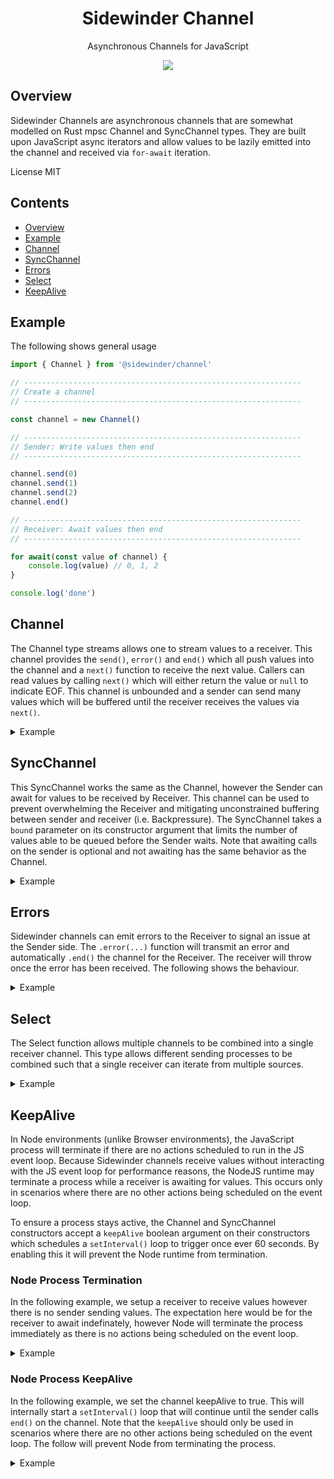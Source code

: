 <div align='center'>

<h1>Sidewinder Channel</h1>

<p>Asynchronous Channels for JavaScript</p>

[<img src="https://img.shields.io/npm/v/@sidewinder/channel?label=%40sidewinder%2Fchannel">](https://www.npmjs.com/package/@sidewinder/channel)

</div>

## Overview

Sidewinder Channels are asynchronous channels that are somewhat modelled on Rust mpsc Channel and SyncChannel types. They are built upon JavaScript async iterators and allow values to be lazily emitted into the channel and received via `for-await` iteration. 

License MIT

## Contents

- [Overview](#Overview)
- [Example](#Example)
- [Channel](#Channel)
- [SyncChannel](#SyncChannel)
- [Errors](#Errors)
- [Select](#Select)
- [KeepAlive](#KeepAlive)

## Example

The following shows general usage

```typescript
import { Channel } from '@sidewinder/channel'

// --------------------------------------------------------------
// Create a channel
// --------------------------------------------------------------

const channel = new Channel()

// --------------------------------------------------------------
// Sender: Write values then end
// --------------------------------------------------------------

channel.send(0)
channel.send(1)
channel.send(2)
channel.end()

// --------------------------------------------------------------
// Receiver: Await values then end
// --------------------------------------------------------------

for await(const value of channel) {
    console.log(value) // 0, 1, 2
}

console.log('done')
```

## Channel

The Channel type streams allows one to stream values to a receiver. This channel provides the `send()`, `error()` and `end()` which all push values into the channel and a `next()` function to receive the next value. Callers can read values by calling `next()` which will either return the value or `null` to indicate EOF. This channel is unbounded and a sender can send many values which will be buffered until the receiver receives the values via `next()`. 

<details>
    <summary>Example</summary>

```typescript
import { Channel } from '@sidewinder/channel'

const channel = new Channel()

channel.send(0)
channel.send(1)
channel.send(2)
channel.end()

const value0 = await channel.next()
const value1 = await channel.next()
const value2 = await channel.next()
const eof    = await channel.next() // null
```

</details>


## SyncChannel

This SyncChannel works the same as the Channel, however the Sender can await for values to be received by Receiver. This channel
can be used to prevent overwhelming the Receiver and mitigating unconstrained buffering between sender and receiver (i.e. Backpressure). The SyncChannel takes a `bound` parameter on its constructor argument that limits the number of values able to be queued before the Sender waits. Note that awaiting calls on the sender is optional and not awaiting has the same behavior as the Channel.

<details>
    <summary>Example</summary>

```typescript
import { SyncChannel } from '@sidewinder/channel'

const channel = new Channel(1)

;(async () => {
    await channel.send(0) // 1 second
    await channel.send(1) // 2 seconds
    await channel.send(2) // 3 seconds
    await channel.end()   // 4 seconds
                          // done
})()

// Receiver waits 1 second before receiving the next value
await delay(1000)
const value0 = await channel.next()
await delay(1000)
const value1 = await channel.next()
await delay(1000)
const value2 = await channel.next()
await delay(1000)
const eof = await channel.next() // null
```

</details>

## Errors

Sidewinder channels can emit errors to the Receiver to signal an issue at the Sender side. The `.error(...)` function will transmit an error and automatically `.end()` the channel for the Receiver. The receiver will throw once the error has been received. The following shows the behaviour.

<details>
    <summary>Example</summary>

```typescript
import { Channel } from '@sidewinder/channel'

const channel = new Channel()

channel.send(0)                                            // 1
channel.send(1)                                            // 2
channel.error(new Error())                                 // error
channel.end()                                              // optional: Has no effect

const value0 = await channel.next()                        // 1
const value1 = await channel.next()                        // 2
const value2 = await channel.next().catch(error => error)  // error
const eof    = await channel.next()                        // null
```


</details>


## Select

The Select function allows multiple channels to be combined into a single receiver channel. This type allows different sending processes to be combined such that a single receiver can iterate from multiple sources.

<details>
    <summary>Example</summary>

```typescript
import { Channel, Select } from '@sidewinder/channel'

const numbers = new Channel<number>()
const strings = new Channel<string>()

numbers.send(0)
strings.send('hello')
numbers.send(1)
strings.send('world')
numbers.send(2)
numbers.end()        // Note: all senders must end for the select
strings.end()        //       receiver to end.

const select = Select([numbers, strings])
await channel.next() // 0
await channel.next() // 'hello'
await channel.next() // 1
await channel.next() // 'world'
await channel.next() // 2
await channel.next() // null - eof
```

</details>


## KeepAlive

In Node environments (unlike Browser environments), the JavaScript process will terminate if there are no actions scheduled to run in the JS event loop. Because Sidewinder channels receive values without interacting with the JS event loop for performance reasons, the NodeJS runtime may terminate a process while a receiver is awaiting for values. This occurs only in scenarios where there are no other actions being scheduled on the event loop.

To ensure a process stays active, the Channel and SyncChannel constructors accept a `keepAlive` boolean argument on their constructors which schedules a `setInterval()` loop to trigger once ever 60 seconds. By enabling this it will prevent the Node runtime from termination.

### Node Process Termination

In the following example, we setup a receiver to receive values however there is no sender sending values. The expectation here would be for the receiver to await indefinately, however Node will terminate the process immediately as there is no actions being scheduled on the event loop.


<details>
    <summary>Example</summary>

```typescript
import { Channel } from '@sidewinder/channel'

const channel = new Channel()

async function receiver() {
    for await(const value of channel) {
        console.log(value)
    }
}

receiver().then(() => console.log('done'))
```

</details>

### Node Process KeepAlive

In the following example, we set the channel keepAlive to true. This will internally start a `setInterval()` loop that will continue until the sender calls `end()` on the channel. Note that the `keepAlive` should only be used in scenarios where there are no other actions being scheduled on the event loop. The follow will prevent Node from terminating the process.

<details>
    <summary>Example</summary>

```typescript
import { Channel } from '@sidewinder/channel'

const channel = new Channel(true) // keepAlive

async function receiver() {
    for await(const value of channel) {
        console.log(value)
    }
}

receiver().then(() => console.log('done'))
```

</details>